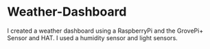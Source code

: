 # Weather-Dashboard
I created a weather dashboard using a RaspberryPi and the GrovePi+ Sensor and HAT. I used a humidity sensor and light sensors. 
